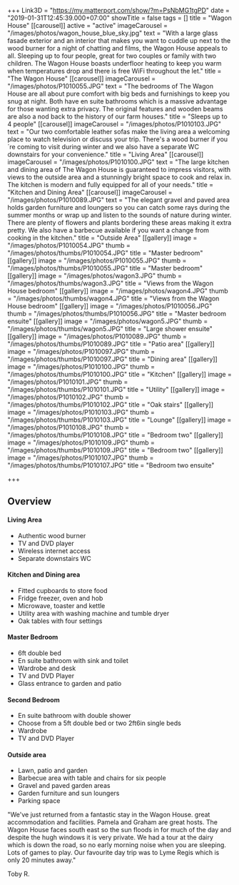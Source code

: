 +++
Link3D = "https://my.matterport.com/show/?m=PsNbMG1tgPD"
date = "2019-01-31T12:45:39.000+07:00"
showTitle = false
tags = []
title = "Wagon House"
[[carousel]]
active = "active"
imageCarousel = "/images/photos/wagon_house_blue_sky.jpg"
text = "With a large glass fasade exterior and an interior that makes you want to cuddle up next to the wood burner for a night of chatting and films, the Wagon House appeals to all. Sleeping up to four people, great for two couples or family with two children. The Wagon House boasts underfloor heating to keep you warm when temperatures drop and there is free WiFi throughout the let."
title = "The Wagon House"
[[carousel]]
imageCarousel = "/images/photos/P1010055.JPG"
text = "The bedrooms of The Wagon House are all about pure comfort with big beds and furnishings to keep you snug at night. Both have en suite bathrooms which is a massive advantage for those wanting extra privacy. The original features and wooden beams are also a nod back to the history of our farm houses."
title = "Sleeps up to 4 people"
[[carousel]]
imageCarousel = "/images/photos/P1010103.JPG"
text = "Our two comfortable leather sofas make the living area a welcoming place to watch television or discuss your trip. There's a wood burner if you´re coming to visit during winter and we also have a separate WC downstairs for your convenience."
title = "Living Area"
[[carousel]]
imageCarousel = "/images/photos/P1010100.JPG"
text = "The large kitchen and dining area of The Wagon House is guaranteed to impress visitors, with views to the outside area and a stunningly bright space to cook and relax in. The kitchen is modern and fully equipped for all of your needs."
title = "Kitchen and Dining Area"
[[carousel]]
imageCarousel = "/images/photos/P1010089.JPG"
text = "The elegant gravel and paved area holds garden furniture and loungers so you can catch some rays during the summer months or wrap up and listen to the sounds of nature during winter. There are plenty of flowers and plants bordering these areas making it extra pretty. We also have a barbecue available if you want a change from cooking in the kitchen."
title = "Outside Area"
[[gallery]]
image = "/images/photos/P1010054.JPG"
thumb = "/images/photos/thumbs/P1010054.JPG"
title = "Master bedroom"
[[gallery]]
image = "/images/photos/P1010055.JPG"
thumb = "/images/photos/thumbs/P1010055.JPG"
title = "Master bedroom"
[[gallery]]
image = "/images/photos/wagon3.JPG"
thumb = "/images/photos/thumbs/wagon3.JPG"
title = "Views from the Wagon House bedroom"
[[gallery]]
image = "/images/photos/wagon4.JPG"
thumb = "/images/photos/thumbs/wagon4.JPG"
title = "Views from the Wagon House bedroom"
[[gallery]]
image = "/images/photos/P1010056.JPG"
thumb = "/images/photos/thumbs/P1010056.JPG"
title = "Master bedroom ensuite"
[[gallery]]
image = "/images/photos/wagon5.JPG"
thumb = "/images/photos/thumbs/wagon5.JPG"
title = "Large shower ensuite"
[[gallery]]
image = "/images/photos/P1010089.JPG"
thumb = "/images/photos/thumbs/P1010089.JPG"
title = "Patio area"
[[gallery]]
image = "/images/photos/P1010097.JPG"
thumb = "/images/photos/thumbs/P1010097.JPG"
title = "Dining area"
[[gallery]]
image = "/images/photos/P1010100.JPG"
thumb = "/images/photos/thumbs/P1010100.JPG"
title = "Kitchen"
[[gallery]]
image = "/images/photos/P1010101.JPG"
thumb = "/images/photos/thumbs/P1010101.JPG"
title = "Utility"
[[gallery]]
image = "/images/photos/P1010102.JPG"
thumb = "/images/photos/thumbs/P1010102.JPG"
title = "Oak stairs"
[[gallery]]
image = "/images/photos/P1010103.JPG"
thumb = "/images/photos/thumbs/P1010103.JPG"
title = "Lounge"
[[gallery]]
image = "/images/photos/P1010108.JPG"
thumb = "/images/photos/thumbs/P1010108.JPG"
title = "Bedroom two"
[[gallery]]
image = "/images/photos/P1010109.JPG"
thumb = "/images/photos/thumbs/P1010109.JPG"
title = "Bedroom two"
[[gallery]]
image = "/images/photos/P1010107.JPG"
thumb = "/images/photos/thumbs/P1010107.JPG"
title = "Bedroom two ensuite"

+++
## Overview

#### Living Area

* Authentic wood burner
* TV and DVD player
* Wireless internet access
* Separate downstairs WC

#### Kitchen and Dining area

* Fitted cupboards to store food
* Fridge freezer, oven and hob
* Microwave, toaster and kettle
* Utility area with washing machine and tumble dryer
* Oak tables with four settings

#### Master Bedroom

* 6ft double bed
* En suite bathroom with sink and toilet
* Wardrobe and desk
* TV and DVD Player
* Glass entrance to garden and patio

#### Second Bedroom

* En suite bathroom with double shower
* Choose from a 5ft double bed or two 2ft6in single beds
* Wardrobe
* TV and DVD Player

#### Outside area

* Lawn, patio and garden
* Barbecue area with table and chairs for six people
* Gravel and paved garden areas
* Garden furniture and sun loungers
* Parking space

"We've just returned from a fantastic stay in the Wagon House. great accommodation and facilities. Pamela and Graham are great hosts. The Wagon House faces south east so the sun floods in for much of the day and despite the hugh windows it is very private.  We had a tour at the dairy which is down the road, so no early morning noise when you are sleeping. Lots of games to play. Our favourite day trip was to Lyme Regis which is only 20 minutes away."

Toby R.